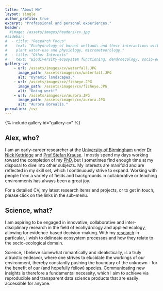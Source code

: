 ```yaml
---
title: "About Me"
layout: single
author_profile: true
excerpt: "Professional and personal experiences."
header:
  #image: /assets/images/headers/cv.jpg
#sidebar:
#  - title: "Research Focus"
#    text: "Ecohydrology of boreal wetlands and their interactions with forests, <br />
#    plant water-use and physiology, micrometeorology."
#  - title: "Other Interests"
#    text: "Biodiversity-ecosystem functioning, dendroecology, socio-ecological dynamics"
gallery-cv:
    - url: /assets/images/cv/waterfall.JPG
      image_path: /assets/images/cv/waterfall.JPG
      alt: "Dynamic landscapes."
    - url: /assets/images/cv/fisheye.JPG
      image_path: /assets/images/cv/fisheye.JPG
      alt: "Doing work!"  
    - url: /assets/images/cv/aurora.JPG
      image_path: /assets/images/cv/aurora.JPG
      alt: "Aurora Borealis."    
permalink: /cv/
---
```



{% include gallery id="gallery-cv"  %}

## Alex, who?

I am an early-career researcher at the [University of Birmingham](http://www.birmingham.ac.uk) under [Dr Nick Kettridge](http://www.birmingham.ac.uk/staff/profiles/gees/kettridge-nick.aspx) and [Prof Stefan Krause](http://www.birmingham.ac.uk/staff/profiles/gees/krause-stefan.aspx). I mostly spend my days working toward the completion of my [PhD](page/research/), but I sometimes find enough time at my disposal to dive into other subjects. My interests are manifold and are reflected in my skill set, which I continuously strive to expand. Working with people from a variety of fields and backgrounds in collaborative or teaching environments has always been a great joy.

For a detailed CV, my latest research items and projects, or to get in touch, please click on the links in the sub-menu.

## Science, what?

I am aspiring to be engaged in innovative, collaborative and inter-disciplinary research in the field of ecohydrology and applied ecology, allowing for evidence-based decision-making. With my [research](page/research/) in particular, I wish to delineate ecosystem processes and how they relate to the socio-ecological domain.

Science, I believe somewhat romantically and idealistically, is a truly altruistic endeavor, where one strives to elucidate the workings of our environment, thereby constantly pushing the boundary of the unknown - for the benefit of our (and hopefully fellow) species. Communicating new insights is therefore a fundamental necessity, which I aim to achieve via reproducible and transparent data science products that are easily accessible for anyone.
